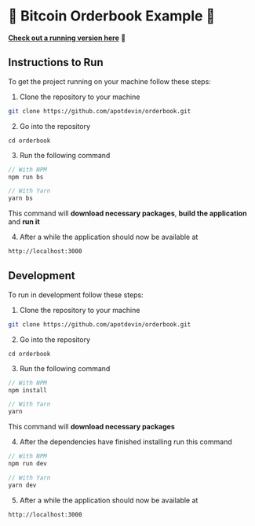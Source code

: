 # 🚀 Bitcoin Orderbook Example 🚀

**[Check out a running version here](https://orderbook.apotdevin.com/)** 👀

## Instructions to Run

To get the project running on your machine follow these steps:

1. Clone the repository to your machine

```bash
git clone https://github.com/apotdevin/orderbook.git
```

2. Go into the repository

```
cd orderbook
```

3. Run the following command

```js
// With NPM
npm run bs

// With Yarn
yarn bs
```

This command will **download necessary packages**, **build the application** and **run it**

4. After a while the application should now be available at

```bash
http://localhost:3000
```

## Development

To run in development follow these steps:

1. Clone the repository to your machine

```bash
git clone https://github.com/apotdevin/orderbook.git
```

2. Go into the repository

```
cd orderbook
```

3. Run the following command

```js
// With NPM
npm install

// With Yarn
yarn
```

This command will **download necessary packages**

4. After the dependencies have finished installing run this command

```js
// With NPM
npm run dev

// With Yarn
yarn dev
```

5. After a while the application should now be available at

```bash
http://localhost:3000
```
